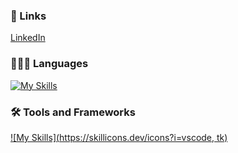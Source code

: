 
### 🔗 Links
[LinkedIn](https://www.linkedin.com/in/nbkurian/)


### 👨🏼‍💻 Languages

[![My Skills](https://skillicons.dev/icons?i=py,matlab,java)](https://skillicons.dev)




### 🛠 Tools and Frameworks
[![My Skills](https://skillicons.dev/icons?i=vscode, tk)](https://skillicons.dev)

